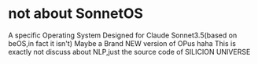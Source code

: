 # not about SonnetOS
A specific Operating System Designed for Claude Sonnet3.5(based on beOS,in fact it isn't)
Maybe a Brand NEW version of OPus 
haha
This is exactly not discuss about NLP,just the source code of SILICION UNIVERSE
